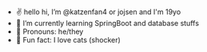 - ✌️ hello hi, I’m @katzenfan4 or jojsen and I'm 19yo
- 🌱 I’m currently learning SpringBoot and database stuffs
- 👻 Pronouns: he/they
- 🤯 Fun fact: I love cats (shocker)

<!---
katzenfan4/katzenfan4 is a ✨ special ✨ repository because its `README.md` (this file) appears on your GitHub profile.
You can click the Preview link to take a look at your changes.
--->
